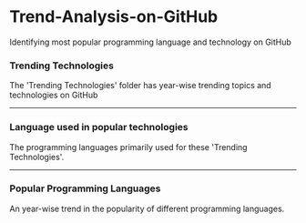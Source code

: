 # Trend-Analysis-on-GitHub
Identifying most popular programming language and technology on GitHub

### Trending Technologies
The 'Trending Technologies' folder has year-wise trending topics and technologies on GitHub

---

### Language used in popular technologies
The programming languages primarily used for these 'Trending Technologies'.

---

### Popular Programming Languages
An year-wise trend in the popularity of different programming languages.
